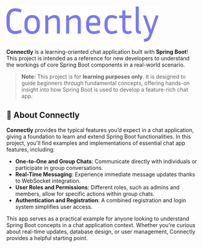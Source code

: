 ![Image Description](public/connectly.png)

**Connectly** is a learning-oriented chat application built with **Spring Boot**! This project is intended as
a reference for new developers to understand the workings of core Spring Boot components in a real-world scenario.

> **Note:** This project is for **learning purposes only**. It is designed to guide beginners through fundamental
> concepts, offering hands-on insight into how Spring Boot is used to develop a feature-rich chat app.

## 📜 **About Connectly**

**Connectly** provides the typical features you’d expect in a chat application, giving a foundation to learn and extend
Spring Boot functionalities. In this project, you'll find examples and implementations of essential chat app features,
including:

- **One-to-One and Group Chats**: Communicate directly with individuals or participate in group conversations.
- **Real-Time Messaging**: Experience immediate message updates thanks to WebSocket integration.
- **User Roles and Permissions**: Different roles, such as admins and members, allow for specific actions within group
  chats.
- **Authentication and Registration**: A combined registration and login system simplifies user access.

This app serves as a practical example for anyone looking to understand Spring Boot concepts in a chat application
context. Whether you're curious about real-time updates, database design, or user management, Connectly provides a
helpful starting point.

